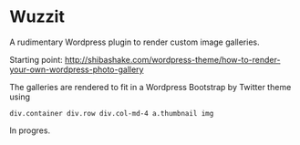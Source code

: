 
Wuzzit
======

A rudimentary Wordpress plugin to render custom image galleries.

Starting point: http://shibashake.com/wordpress-theme/how-to-render-your-own-wordpress-photo-gallery

The galleries are rendered to fit in a Wordpress Bootstrap by Twitter theme using

    div.container div.row div.col-md-4 a.thumbnail img




In progres.



